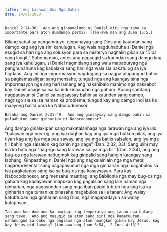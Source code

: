 ```yaml
---
title: 'Ang Larawan Una Nga Bahin'
date: 14/01/2020
---
```


`Daniel 2:24-30.  Ano ang ginpamolong ni Daniel diri nga tama ka importante para aton dumdumon permi?  (Tan-awa man ang Juan 15:5.)`

Bilang sabat sa pangamnuyo, ginpahayag sang Dios ang kaundan sang damgo kag ang iya sini kahulugan.  Kag wala nagduhaduha si Daniel nga esugid sa hari nga ang solusyon para sa misteryo naghalin gikan sa “Dios sang langit.”  Subong man, antes ang pagsugid sa kaundan sang damgo kag sang iya kahulugan, si Daniel nagmitlang sang wala mapabutyag nga panghunahuna kag kabalaka sang hari nga wala sia nakatulog sa iya higdaan.  Ang ini nga impormasyon nagdugang sa pagpatalupangud bahin sa pagkamasaligan sang mensahe, tungud nga ang kaangay sina nga impormasyon nga ang hari lamang ang nakahibalo mahimo nga nakaabot kay Daniel paage sa isa ka indi kinaandan nga gahum.  Apang samtang nagpadayun si Daniel sa pagsaysay bahin sa kaundan sang damgo, nagrisgo sia sa isa naman ka problema, tungud kay ang damgo indi isa ka maayong balita para ka Nabocodonosor.

`Basaha ang Daniel 2:31-49.  Ano ang ginsaysay sang damgo bahin sa palaabuton sang ginharian ni Nabocodonosor?`

Ang damgo ginalakipan sang makatalanhaga nga larawan nga ang iya ulo “bulawan nga bus-og, ang iya dughan kag ang iya mga butkon pilak, ang iya tiyan kag ang iya mga paa saway, ang iya mga batiis salsalon, ang iya mga tiil bahin nga salsalon kag bahin nga daga” (Dan. 2:32, 33).  Sang ulihi may isa ka bato nga “nag-igo sang larawan sa iya mga tiil” (Dan. 2:34), ang ang bug-os nga larawan nadugmok kag ginpalid sang hangin kaangay sang labhang.  Ginpaathag ni Daniel nga ang nagkalainlain nga mga metal nagarepresentar sang nagapasunod nga mga ginharian nga magabulos sa isa pagkatapos sang isa sa bug-os nga kasaysayan.  Para kay Nabocodonosor, ang mensahe maathag, ang Babilonia nga may bug-os nga gahum kag kadayawan mapukan kag pagaislan sang lain naman nga ginharian, nga pagasundan sang mga iban pagid tubtub nga ang isa ka ginharian nga tuman ka pinasahe magabulos sa ila tanan: Ang walay katubtuban nga ginharian sang Dios, nga magapadayun sa walay katapusan.

`Tan-awa kun daw ano ka umalagi kag temporaryo ang tanan nga butang sang tawo.  Ano ang masugid sa aton sang sini nga kamatuuran nahanungud sa daku nga paglaum nga aton naangkon gikan kay Jesus, kag kay Jesus gid lamang? (tan-awa ang Juan 6:54,  2 Cor. 4:18)?`
